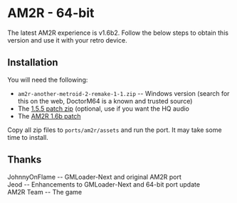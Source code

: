 # AM2R - 64-bit
The latest AM2R experience is v1.6b2. Follow the below steps to obtain this version and use it with your retro device.

## Installation
You will need the following:

- `am2r-another-metroid-2-remake-1-1.zip` -- Windows version (search for this on the web, DoctorM64 is a known and trusted source)
- The [1.5.5 patch zip](https://github.com/AM2R-Community-Developers/AM2R-Autopatcher-Windows/archive/refs/heads/master.zip) (optional, use if you want the HQ audio
- The [AM2R 1.6b patch](https://github.com/AM2R-Community-Developers/ProfessorG64/releases/download/1.6b2/AM2R_1.6b2_windows.zip)

Copy all zip files to `ports/am2r/assets` and run the port. It may take some time to install.

## Thanks
JohnnyOnFlame -- GMLoader-Next and original AM2R port  
Jeod -- Enhancements to GMLoader-Next and 64-bit port update  
AM2R Team -- The game  
